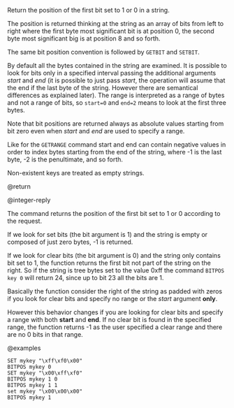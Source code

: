 Return the position of the first bit set to 1 or 0 in a string.

The position is returned thinking at the string as an array of bits from left
to right where the first byte most significant bit is at position 0, the second
byte most significant big is at position 8 and so forth.

The same bit position convention is followed by `GETBIT` and `SETBIT`.

By default all the bytes contained in the string are examined.
It is possible to look for bits only in a specified interval passing the
additional arguments _start_ and _end_ (it is possible to just pass _start_, the
operation will assume that the end if the last byte of the string.
However there are semantical differences as explained later).
The range is interpreted as a range of bytes and not a range of bits, so
`start=0` and `end=2` means to look at the first three bytes.

Note that bit positions are returned always as absolute values starting from bit
zero even when _start_ and _end_ are used to specify a range.

Like for the `GETRANGE` command start and end can contain negative values in
order to index bytes starting from the end of the string, where -1 is the last
byte, -2 is the penultimate, and so forth.

Non-existent keys are treated as empty strings.

@return

@integer-reply

The command returns the position of the first bit set to 1 or 0 according to the
request.

If we look for set bits (the bit argument is 1) and the string is empty or
composed of just zero bytes, -1 is returned.

If we look for clear bits (the bit argument is 0) and the string only contains
bit set to 1, the function returns the first bit not part of the string on the
right.
So if the string is tree bytes set to the value 0xff the command `BITPOS key 0`
will return 24, since up to bit 23 all the bits are 1.

Basically the function consider the right of the string as padded with zeros if
you look for clear bits and specify no range or the _start_ argument **only**.

However this behavior changes if you are looking for clear bits and specify a
range with both **start** and **end**.
If no clear bit is found in the specified range, the function returns -1 as the
user specified a clear range and there are no 0 bits in that range.

@examples

```cli
SET mykey "\xff\xf0\x00"
BITPOS mykey 0
SET mykey "\x00\xff\xf0"
BITPOS mykey 1 0
BITPOS mykey 1 1
set mykey "\x00\x00\x00"
BITPOS mykey 1
```
